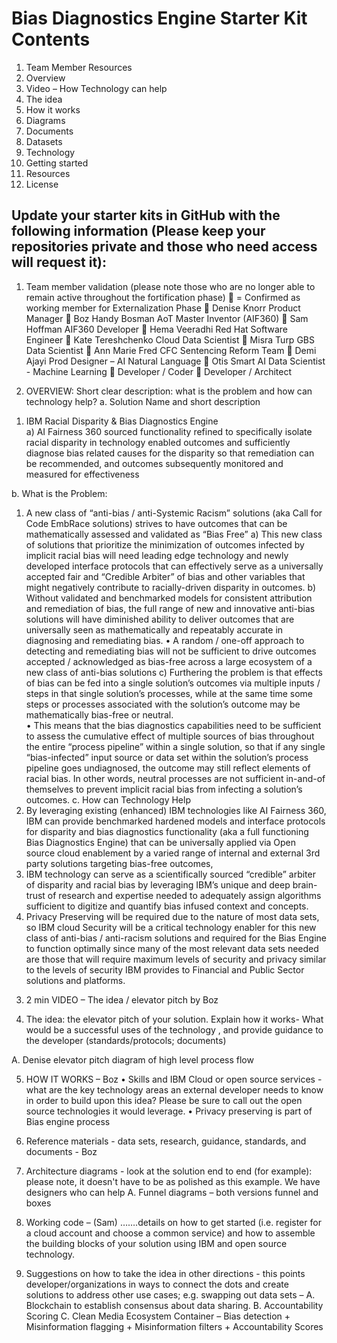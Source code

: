 # Bias Diagnostics Engine Starter Kit Contents
1.	Team Member Resources 
2.	Overview
3.	Video – How Technology can help 
4.	The idea
5.	How it works
6.	Diagrams
7.	Documents
8.	Datasets
9.	Technology
10.	Getting started
11.	Resources
12.	License


## Update your starter kits in GitHub with the following information (Please keep your repositories private and those who need access will request it):
1.	Team member validation (please note those who are no longer able to remain active throughout the fortification phase) 
	= Confirmed as working member for Externalization Phase
		Denise Knorr	Product Manager
		Boz Handy Bosman	AoT Master Inventor (AIF360)
		Sam Hoffman	AIF360 Developer
		Hema Veeradhi	Red Hat Software Engineer
		Kate Tereshchenko	Cloud Data Scientist
		Misra Turp	GBS Data Scientist
		Ann Marie Fred	CFC Sentencing Reform Team
		Demi Ajayi	Prod Designer – AI Natural Language
		Otis Smart	AI Data Scientist - Machine Learning
			Developer / Coder
			Developer / Architect 

2.	OVERVIEW: Short clear description: what is the problem and how can technology help?
a.	Solution Name and short description
1)	IBM Racial Disparity & Bias Diagnostics Engine  
a)	AI Fairness 360 sourced functionality refined to specifically isolate racial disparity in technology enabled outcomes and sufficiently diagnose bias related causes for the disparity so that remediation can be recommended, and outcomes subsequently monitored and measured for effectiveness  

b.	What is the Problem:  
1)	A new class of “anti-bias / anti-Systemic Racism” solutions (aka Call for Code EmbRace solutions) strives to have outcomes that can be mathematically assessed and validated as “Bias Free” 
a)	This new class of solutions that prioritize the minimization of outcomes infected by implicit racial bias will need leading edge technology and newly developed interface protocols that can effectively serve as a universally accepted fair and “Credible Arbiter” of bias and other variables that might negatively contribute to racially-driven disparity in outcomes.
b)	Without validated and benchmarked models for consistent attribution and remediation of bias, the full range of new and innovative anti-bias solutions will have diminished ability to deliver outcomes that are universally seen as mathematically and repeatably accurate in diagnosing and remediating bias. 
•	A random / one-off approach to detecting and remediating bias will not be sufficient to drive outcomes accepted / acknowledged as bias-free across a large ecosystem of a new class of anti-bias solutions 
c)	Furthering the problem is that effects of bias can be fed into a single solution’s outcomes via multiple inputs / steps in that single solution’s processes, while at the same time some steps or processes associated with the solution’s outcome may be mathematically bias-free or neutral.  
•	This means that the bias diagnostics capabilities need to be sufficient to assess the cumulative effect of multiple sources of bias throughout the entire “process pipeline” within a single solution, so that if any single “bias-infected” input source or data set within the solution’s process pipeline goes undiagnosed, the outcome may still reflect elements of racial bias. In other words, neutral processes are not sufficient in-and-of themselves to prevent implicit racial bias from infecting a solution’s outcomes. 
c.	How can Technology Help 
1)	By leveraging existing (enhanced) IBM technologies like AI Fairness 360, IBM can provide benchmarked hardened models and interface protocols for disparity and bias diagnostics functionality (aka a full functioning Bias Diagnostics Engine) that can be universally applied via Open source cloud enablement by a varied range of internal and external 3rd party solutions targeting bias-free outcomes, 
2)	IBM technology can serve as a scientifically sourced “credible” arbiter of disparity and racial bias by leveraging IBM’s unique and deep brain-trust of research and expertise needed to adequately assign algorithms sufficient to digitize and quantify bias infused context and concepts. 
3)	Privacy Preserving will be required due to the nature of most data sets, so IBM cloud Security will be a critical technology enabler for this new class of anti-bias / anti-racism solutions and required for the Bias Engine to function optimally since many of the most relevant data sets needed are those that will require maximum levels of security and privacy similar to the levels of security IBM provides to Financial and Public Sector solutions and platforms. 

3.	2 min VIDEO – The idea / elevator pitch by Boz 

4.	The idea: the elevator pitch of your solution. Explain how it works- What would be a successful uses of the technology , and provide guidance to the developer (standards/protocols; documents)

A.	Denise elevator pitch diagram of high level process flow 

5.	HOW IT WORKS – Boz 
•	Skills and IBM Cloud or open source services - what are the key technology areas  an external developer needs  to know in order to build upon this idea? Please be sure to call out the open source technologies it would leverage. 
•	Privacy preserving  is part of Bias engine process
6.	 Reference materials - data sets, research, guidance, standards, and documents - Boz


7.	Architecture diagrams - look at the solution end to end (for example): please note, it doesn't have to be as polished as this example. We have designers who can help
A.	Funnel diagrams – both versions funnel and boxes 
8.	Working code – (Sam) …….details on how to get started (i.e. register for a cloud account and choose a common service) and how to assemble the building blocks of your solution using IBM and open source technology. 


9.	Suggestions on how to take the idea in other directions - this points developer/organizations in ways to connect the dots and create solutions to address other use cases; e.g. swapping out data sets – 
A.	Blockchain to establish consensus about data sharing. 
B.	Accountability Scoring
C.	Clean Media Ecosystem Container – Bias detection + Misinformation flagging + Misinformation filters + Accountability Scores



